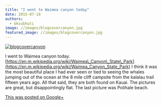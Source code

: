 ```yaml
---
title: "I went to Waimea canyon today"
date: 2015-07-18
authors: 
  - bksubhuti
image: //images/blogcovercanyon.jpg
featured_image: //images/blogcovercanyon.jpg
---
```


[![blogcovercanyon](assets/images/blogcovercanyon.jpg)](https://subhuti.withmetta.net/wp-content/uploads/2015/08/blogcovercanyon.jpg)

I went to Waimea canyon today. [https://en.m.wikipedia.org/wiki/Waimea\_Canyon\_State\_Park](https://en.m.wikipedia.org/wiki/Waimea_Canyon_State_Park) I think it was the most beautiful place I had ever seen or tied to seeing the whales jumping out of the ocean at the 8 mile cliff campsite from the kalalau trail fifteen years ago. All that said, they are both found on Kauai. The pictures are great, but disappointingly flat. The last picture was Polihale beach.

[This was posted on Google+](https://plus.google.com/+BhikkhuSubhuti/posts/5seBWnGyGDy)